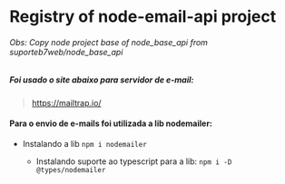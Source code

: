 # Registry of node-email-api project

###### Obs: Copy node project base of node_base_api from suporteb7web/node_base_api
##### Foi usado o site abaixo para servidor de e-mail:

> https://mailtrap.io/

####  Para o envio de e-mails foi utilizada a lib nodemailer:

 - Instalando a lib
    `npm i nodemailer`

      - Instalando suporte ao typescript para a lib:
        `npm i -D @types/nodemailer`
